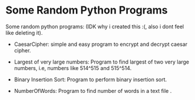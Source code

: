 # Some Random Python Programs
Some random python programs: (IDK why i created this :(, also i dont feel like deleting it).



* CaesarCipher: 
  simple and easy program to encrypt and decrypt caesar cipher.

* Largest of very large numbers: 
  Program to find largest of two very large numbers, i.e, numbers like 514^515 and 515^514.

* Binary Insertion Sort: 
  Program to perform binary insertion sort.
  
* NumberOfWords: 
  Program to find number of words in a text file .

